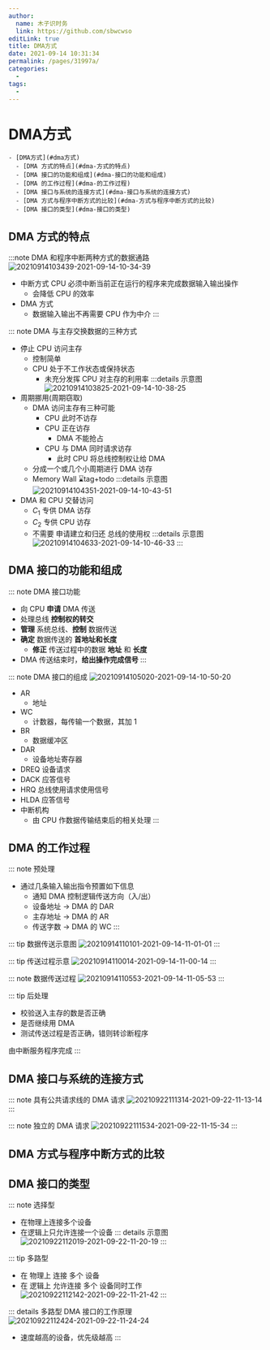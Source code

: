 ```yaml
---
author: 
  name: 木子识时务
  link: https://github.com/sbwcwso
editLink: true
title: DMA方式
date: 2021-09-14 10:31:34
permalink: /pages/31997a/
categories: 
  - 
tags: 
  - 
---
```


# DMA方式

```markmap
- [DMA方式](#dma方式)
  - [DMA 方式的特点](#dma-方式的特点)
  - [DMA 接口的功能和组成](#dma-接口的功能和组成)
  - [DMA 的工作过程](#dma-的工作过程)
  - [DMA 接口与系统的连接方式](#dma-接口与系统的连接方式)
  - [DMA 方式与程序中断方式的比较](#dma-方式与程序中断方式的比较)
  - [DMA 接口的类型](#dma-接口的类型)
```

## DMA 方式的特点

:::note DMA 和程序中断两种方式的数据通路
![20210914103439-2021-09-14-10-34-39](https://cdn.jsdelivr.net/gh/sbwcwso/PicBed@master/20210914103439-2021-09-14-10-34-39.png)
* 中断方式 CPU 必须中断当前正在运行的程序来完成数据输入输出操作
  * 会降低 CPU 的效率
* DMA 方式
  * 数据输入输出不再需要 CPU 作为中介
:::

::: note DMA 与主存交换数据的三种方式
* 停止 CPU 访问主存
  * 控制简单
  * CPU 处于不工作状态或保持状态
    * 未充分发挥 CPU 对主存的利用率
  :::details 示意图
  ![20210914103825-2021-09-14-10-38-25](https://cdn.jsdelivr.net/gh/sbwcwso/PicBed@master/20210914103825-2021-09-14-10-38-25.png)
* 周期挪用(周期窃取)
  * DMA 访问主存有三种可能
    * CPU 此时不访存
    * CPU 正在访存
      * DMA 不能抢占
    * CPU 与 DMA 同时请求访存
      * 此时 CPU 将总线控制权让给 DMA
  * 分成一个或几个小周期进行 DMA 访存
  * Memory Wall ⌛tag+todo
  :::details 示意图
  ![20210914104351-2021-09-14-10-43-51](https://cdn.jsdelivr.net/gh/sbwcwso/PicBed@master/20210914104351-2021-09-14-10-43-51.png)
* DMA 和 CPU 交替访问
  * $C_1$ 专供 DMA 访存
  * $C_2$ 专供 CPU 访存
  * 不需要 申请建立和归还 总线的使用权
  :::details 示意图
  ![20210914104633-2021-09-14-10-46-33](https://cdn.jsdelivr.net/gh/sbwcwso/PicBed@master/20210914104633-2021-09-14-10-46-33.png)
:::

## DMA 接口的功能和组成

::: note DMA 接口功能
* 向 CPU **申请** DMA 传送
* 处理总线 **控制权的转交**
* **管理** 系统总线、**控制** 数据传送
* **确定** 数据传送的 **首地址和长度**
  * **修正** 传送过程中的数据 **地址** 和 **长度**
* DMA 传送结束时，**给出操作完成信号**
:::

::: note DMA 接口的组成
![20210914105020-2021-09-14-10-50-20](https://cdn.jsdelivr.net/gh/sbwcwso/PicBed@master/20210914105020-2021-09-14-10-50-20.png)
* AR
  * 地址
* WC
  * 计数器，每传输一个数据，其加 1
* BR
  * 数据缓冲区
* DAR
  * 设备地址寄存器
* DREQ 设备请求
* DACK 应答信号
* HRQ 总线使用请求使用信号
* HLDA 应答信号
* 中断机构
  * 由 CPU 作数据传输结束后的相关处理
:::

## DMA 的工作过程

::: note 预处理
* 通过几条输入输出指令预置如下信息
  * 通知 DMA 控制逻辑传送方向（入/出）
  * 设备地址 $\longrightarrow$ DMA 的 DAR
  * 主存地址 $\longrightarrow$ DMA 的 AR
  * 传送字数 $\longrightarrow$ DMA 的 WC
:::

::: tip 数据传送示意图
![20210914110101-2021-09-14-11-01-01](https://cdn.jsdelivr.net/gh/sbwcwso/PicBed@master/20210914110101-2021-09-14-11-01-01.png)
:::

::: tip 传送过程示意
![20210914110014-2021-09-14-11-00-14](https://cdn.jsdelivr.net/gh/sbwcwso/PicBed@master/20210914110014-2021-09-14-11-00-14.png)
:::

::: note 数据传送过程
![20210914110553-2021-09-14-11-05-53](https://cdn.jsdelivr.net/gh/sbwcwso/PicBed@master/20210914110553-2021-09-14-11-05-53.png)
:::

::: tip 后处理
* 校验送入主存的数是否正确
* 是否继续用 DMA
* 测试传送过程是否正确，错则转诊断程序

由中断服务程序完成
:::


## DMA 接口与系统的连接方式

::: note 具有公共请求线的 DMA 请求
![20210922111314-2021-09-22-11-13-14](https://cdn.jsdelivr.net/gh/sbwcwso/PicBed@master/20210922111314-2021-09-22-11-13-14.png)
:::

::: note 独立的 DMA 请求
![20210922111534-2021-09-22-11-15-34](https://cdn.jsdelivr.net/gh/sbwcwso/PicBed@master/20210922111534-2021-09-22-11-15-34.png)
:::

## DMA 方式与程序中断方式的比较

## DMA 接口的类型

::: note 选择型
* 在物理上连接多个设备
* 在逻辑上只允许连接一个设备
::: details 示意图
![20210922112019-2021-09-22-11-20-19](https://cdn.jsdelivr.net/gh/sbwcwso/PicBed@master/20210922112019-2021-09-22-11-20-19.png)
:::


::: tip 多路型
* 在 物理上 连接 多个 设备
* 在 逻辑上 允许连接 多个 设备同时工作
![20210922112142-2021-09-22-11-21-42](https://cdn.jsdelivr.net/gh/sbwcwso/PicBed@master/20210922112142-2021-09-22-11-21-42.png)
:::

::: details 多路型 DMA 接口的工作原理
![20210922112424-2021-09-22-11-24-24](https://cdn.jsdelivr.net/gh/sbwcwso/PicBed@master/20210922112424-2021-09-22-11-24-24.png)
* 速度越高的设备，优先级越高
:::

